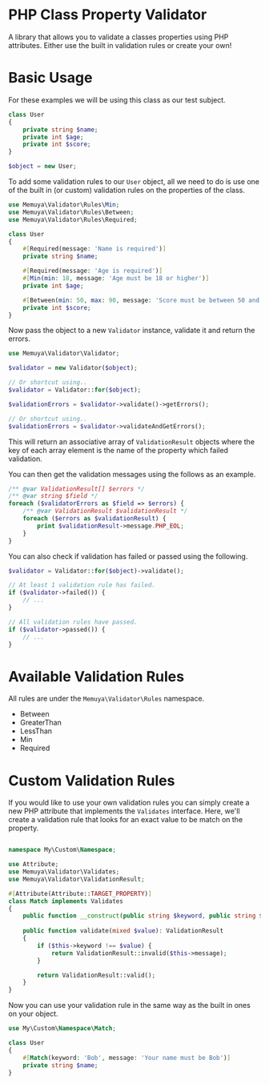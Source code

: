 # PHP Class Property Validator
A library that allows you to validate a classes properties using PHP attributes. Either use the built in validation rules or create your own!

# Basic Usage
For these examples we will be using this class as our test subject.

```php
class User
{
    private string $name;
    private int $age;
    private int $score;
}

$object = new User;
```

To add some validation rules to our `User` object, all we need to do is use one of the built in (or custom) validation rules on the properties of the class.

```php
use Memuya\Validator\Rules\Min;
use Memuya\Validator\Rules\Between;
use Memuya\Validator\Rules\Required;

class User
{
    #[Required(message: 'Name is required')]
    private string $name;

    #[Required(message: 'Age is required')]
    #[Min(min: 18, message: 'Age must be 18 or higher')]
    private int $age;

    #[Between(min: 50, max: 90, message: 'Score must be between 50 and 90')]
    private int $score;
}
```

Now pass the object to a new `Validator` instance, validate it and return the errors.

```php
use Memuya\Validator\Validator;

$validator = new Validator($object);

// Or shortcut using..
$validator = Validator::for($object);
```

```php
$validationErrors = $validator->validate()->getErrors();

// Or shortcut using..
$validationErrors = $validator->validateAndGetErrors();
```

This will return an associative array of `ValidationResult` objects where the key of each array element is the name of the property which failed validation.

You can then get the validation messages using the follows as an example.

```php
/** @var ValidationResult[] $errors */
/** @var string $field */
foreach ($validatorErrors as $field => $errors) {
	/** @var ValidationResult $validationResult */
	foreach ($errors as $validationResult) {
		print $validationResult->message.PHP_EOL;
	}
}
```

You can also check if validation has failed or passed using the following.

```php
$validator = Validator::for($object)->validate();

// At least 1 validation rule has failed.
if ($validator->failed()) {
    // ...
}

// All validation rules have passed.
if ($validator->passed()) {
    // ...
}
```

# Available Validation Rules
All rules are under the `Memuya\Validator\Rules` namespace.

- Between
- GreaterThan
- LessThan
- Min
- Required

# Custom Validation Rules
If you would like to use your own validation rules you can simply create a new PHP attribute that implements the `Validates` interface. Here, we'll create a validation rule that looks for an exact value to be match on the property.

```php

namespace My\Custom\Namespace;

use Attribute;
use Memuya\Validator\Validates;
use Memuya\Validator\ValidationResult;

#[Attribute(Attribute::TARGET_PROPERTY)]
class Match implements Validates
{
	public function __construct(public string $keyword, public string $message) {}
	
	public function validate(mixed $value): ValidationResult
	{
		if ($this->keyword !== $value) {
            return ValidationResult::invalid($this->message);
        }

        return ValidationResult::valid();
	}
}
```

Now you can use your validation rule in the same way as the built in ones on your object.

```php
use My\Custom\Namespace\Match;

class User
{
    #[Match(keyword: 'Bob', message: 'Your name must be Bob')]
    private string $name;
}
```